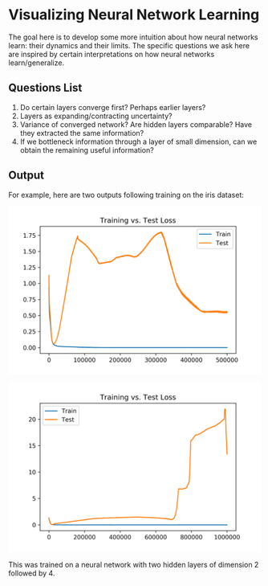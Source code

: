 # Visualizing Neural Network Learning

The goal here is to develop some more intuition about how neural
networks learn: their dynamics and their limits. The specific
questions we ask here are inspired by certain interpretations on how
neural networks learn/generalize.

## Questions List

1. Do certain layers converge first? Perhaps earlier layers?
2. Layers as expanding/contracting uncertainty?
3. Variance of converged network? Are hidden layers comparable? Have
they extracted the same information?
4. If we bottleneck information through a layer of small dimension,
can we obtain the remaining useful information?

## Output

For example, here are two outputs following training on the iris
dataset:

<img src="output/validation_long.png" alt="train/test loss" />

<img src="output/validation_super_long.png" alt="super long train/test
loss" />

This was trained on a neural network with two hidden layers of
dimension 2 followed by 4.